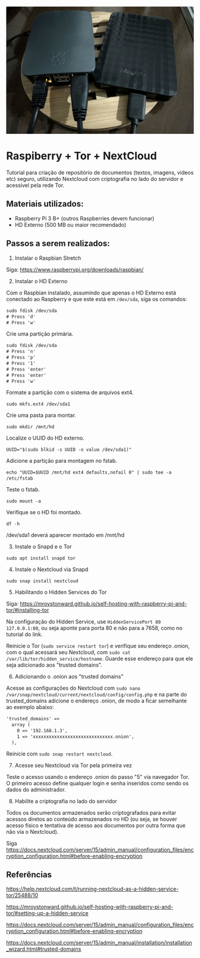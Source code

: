 ![Raspi + Tor + NextCloud](RaspTorNextcloud.png)

# Raspiberry + Tor + NextCloud

Tutorial para criação de repositório de documentos (textos, imagens, videos etc) seguro, utilizando Nextcloud com criptografia no lado do servidor e acessível pela rede Tor.

## Materiais utilizados:

- Raspberry Pi 3 B+ (outros Raspberries devem funcionar)
- HD Externo (500 MB ou maior recomendado)

## Passos a serem realizados:

1) Instalar o Raspbian Stretch

Siga: https://www.raspberrypi.org/downloads/raspbian/

2) Instalar o HD Externo

Com o Raspbian instalado, assumindo que apenas o HD Externo está conectado ao Raspberry e que este está em `/dev/sda`, siga os comandos:

```
sudo fdisk /dev/sda 
# Press 'd'
# Press 'w'
```

Crie uma partição primária.
```
sudo fdisk /dev/sda
# Press 'n'
# Press 'p'
# Press '1'
# Press 'enter'
# Press 'enter'
# Press 'w'
```

Formate a partição com o sistema de arquivos ext4.
```
sudo mkfs.ext4 /dev/sda1
```

Crie uma pasta para montar.
```
sudo mkdir /mnt/hd
```

Localize o UUID do HD externo.
```
UUID="$(sudo blkid -s UUID -o value /dev/sda1)"
```

Adicione a partição para montagem no fstab.
```
echo "UUID=$UUID /mnt/hd ext4 defaults,nofail 0" | sudo tee -a /etc/fstab
```

Teste o fstab.
```
sudo mount -a
```

Verifique se o HD foi montado.
```
df -h
```
/dev/sda1 deverá aparecer montado em /mnt/hd

3) Instale o Snapd e o Tor

```
sudo apt install snapd tor
```

4) Instale o Nextcloud via Snapd

```
sudo snap install nextcloud
```

5) Habilitando o Hidden Services do Tor

Siga: https://mroystonward.github.io/self-hosting-with-raspberry-pi-and-tor/#installing-tor

Na configuração do Hidden Service, use `HiddenServicePort 80 127.0.0.1:80`, ou seja aponte para porta 80 e não para a 7658, como no tutorial do link.

Reinicie o Tor (`sudo service restart tor`) e verifique seu endereço .onion, com o qual acessará seu Nextcloud, com `sudo cat /var/lib/tor/hidden_service/hostname`. Guarde esse endereço para que ele seja adicionado aos "trusted domains".

6) Adicionando o .onion aos "trusted domains"

Acesse as configurações do Nextcloud com `sudo nano /var/snap/nextcloud/current/nextcloud/config/config.php` e na parte do trusted_domains adicione o endereço .onion, de modo a ficar semelhante ao exemplo abaixo:

```
'trusted_domains' => 
  array (
    0 => '192.168.1.3',
    1 => 'xxxxxxxxxxxxxxxxxxxxxxxxxxxxxx.onion',
  ),
```
Reinicie com `sudo snap restart nextcloud`.

7) Acesse seu Nextcloud via Tor pela primeira vez

Teste o acesso usando o endereço .onion do passo "5" via navegador Tor. O primeiro acesso define qualquer login e senha inseridos como sendo os dados do administrador.

8) Habilite a criptografia no lado do servidor

Todos os documentos armazenados serão criptografados para evitar acessos diretos ao conteúdo armazenados no HD (ou seja, se houver acesso físico e tentativa de acesso aos documentos por outra forma que não via o Nextcloud).

Siga https://docs.nextcloud.com/server/15/admin_manual/configuration_files/encryption_configuration.html#before-enabling-encryption

## Referências

https://help.nextcloud.com/t/running-nextcloud-as-a-hidden-service-tor/25488/10

https://mroystonward.github.io/self-hosting-with-raspberry-pi-and-tor/#setting-up-a-hidden-service

https://docs.nextcloud.com/server/15/admin_manual/configuration_files/encryption_configuration.html#before-enabling-encryption

https://docs.nextcloud.com/server/15/admin_manual/installation/installation_wizard.html#trusted-domains
